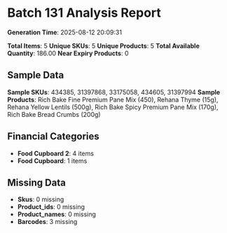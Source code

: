 # Batch 131 Analysis Report

**Generation Time**: 2025-08-12 20:09:31

**Total Items**: 5
**Unique SKUs**: 5
**Unique Products**: 5
**Total Available Quantity**: 186.00
**Near Expiry Products**: 0

## Sample Data
**Sample SKUs**: 434385, 31397868, 33175058, 434605, 31397994
**Sample Products**: Rich Bake Fine Premium Pane Mix (450), Rehana Thyme (15g), Rehana Yellow Lentils (500g), Rich Bake Spicy Premium Pane Mix (170g), Rich Bake Bread Crumbs (200g)

## Financial Categories
- **Food Cupboard 2**: 4 items
- **Food Cupboard**: 1 items

## Missing Data
- **Skus**: 0 missing
- **Product_ids**: 0 missing
- **Product_names**: 0 missing
- **Barcodes**: 3 missing
